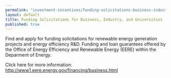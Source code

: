 ```yaml
---
permalink: "investment-incentives/funding-solicitations-business-industry-and-universities.html"
layout: default
title: Funding Solicitations for Business, Industry, and Universities
published: true
---
```


<P>Find and apply for&nbsp;funding solicitations for renewable energy generation projects and&nbsp;energy efficiency R&amp;D. Funding and loan guarantees offered by the Office of Energy Efficiency and Renewable Energy (EERE) within the Deparment of Energy.</p>
<P>Click here for more information: <A href="http://www1.eere.energy.gov/financing/business.html">http://www1.eere.energy.gov/financing/business.html</a></p>
<P>&nbsp;</p>